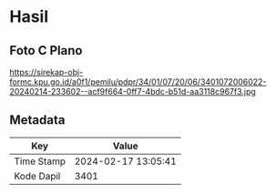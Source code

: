 # Hasil

## Foto C Plano

https://sirekap-obj-formc.kpu.go.id/a0f1/pemilu/pdpr/34/01/07/20/06/3401072006022-20240214-233602--acf9f664-0ff7-4bdc-b51d-aa3118c967f3.jpg


## Metadata

| Key        | Value               |
| ---------- | ------------------- |
| Time Stamp | 2024-02-17 13:05:41 |
| Kode Dapil | 3401                |



